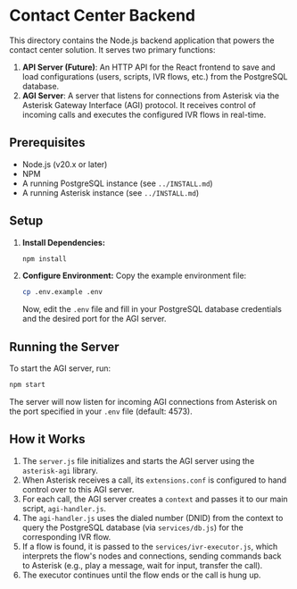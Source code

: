 # Contact Center Backend

This directory contains the Node.js backend application that powers the contact center solution. It serves two primary functions:

1.  **API Server (Future)**: An HTTP API for the React frontend to save and load configurations (users, scripts, IVR flows, etc.) from the PostgreSQL database.
2.  **AGI Server**: A server that listens for connections from Asterisk via the Asterisk Gateway Interface (AGI) protocol. It receives control of incoming calls and executes the configured IVR flows in real-time.

## Prerequisites

-   Node.js (v20.x or later)
-   NPM
-   A running PostgreSQL instance (see `../INSTALL.md`)
-   A running Asterisk instance (see `../INSTALL.md`)

## Setup

1.  **Install Dependencies:**
    ```bash
    npm install
    ```

2.  **Configure Environment:**
    Copy the example environment file:
    ```bash
    cp .env.example .env
    ```
    Now, edit the `.env` file and fill in your PostgreSQL database credentials and the desired port for the AGI server.

## Running the Server

To start the AGI server, run:
```bash
npm start
```
The server will now listen for incoming AGI connections from Asterisk on the port specified in your `.env` file (default: 4573).

## How it Works

1.  The `server.js` file initializes and starts the AGI server using the `asterisk-agi` library.
2.  When Asterisk receives a call, its `extensions.conf` is configured to hand control over to this AGI server.
3.  For each call, the AGI server creates a `context` and passes it to our main script, `agi-handler.js`.
4.  The `agi-handler.js` uses the dialed number (DNID) from the context to query the PostgreSQL database (via `services/db.js`) for the corresponding IVR flow.
5.  If a flow is found, it is passed to the `services/ivr-executor.js`, which interprets the flow's nodes and connections, sending commands back to Asterisk (e.g., play a message, wait for input, transfer the call).
6.  The executor continues until the flow ends or the call is hung up.